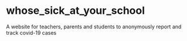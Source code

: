 # whose_sick_at_your_school
A website for teachers, parents and students to anonymously report and track covid-19 cases
